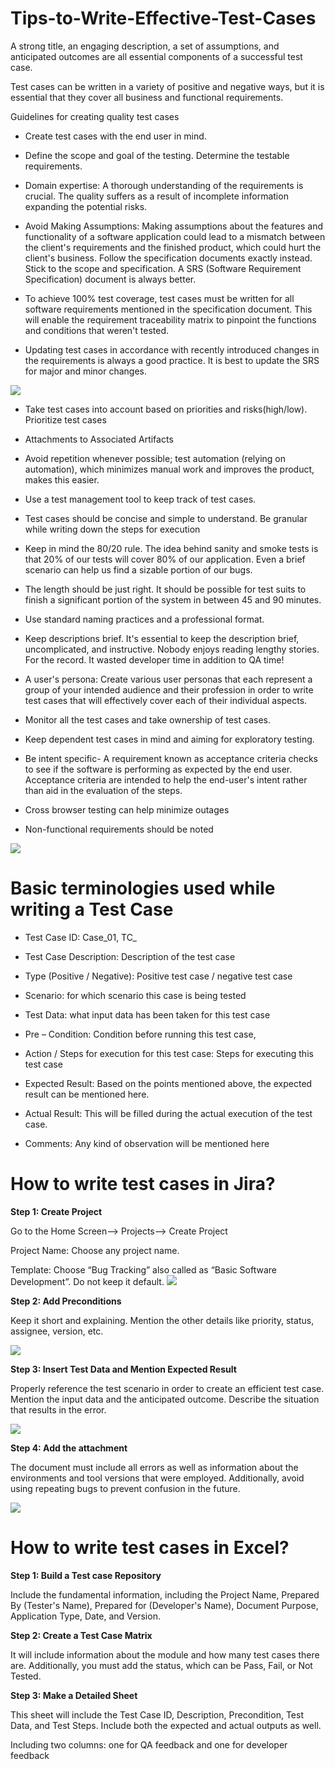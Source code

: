 # Tips-to-Write-Effective-Test-Cases

A strong title, an engaging description, a set of assumptions, and anticipated outcomes are all essential components of a successful test case.

Test cases can be written in a variety of positive and negative ways, but it is essential that they cover all business and functional requirements.

Guidelines for creating quality test cases

* Create test cases with the end user in mind.

* Define the scope and goal of the testing. Determine the testable requirements.

* Domain expertise: A thorough understanding of the requirements is crucial. The quality suffers as a result of incomplete information expanding the potential risks.

* Avoid Making Assumptions: Making assumptions about the features and functionality of a software application could lead to a mismatch between the client's requirements and the finished product, which could hurt the client's business. Follow the specification documents exactly instead. Stick to the scope and specification. A SRS (Software Requirement Specification) document is always better.

* To achieve 100% test coverage, test cases must be written for all software requirements mentioned in the specification document. This will enable the requirement traceability matrix to pinpoint the functions and conditions that weren't tested.

* Updating test cases in accordance with recently introduced changes in the requirements is always a good practice. It is best to update the SRS for major and minor changes.

<image src="Traceability Matrix.avif">

* Take test cases into account based on priorities and risks(high/low). Prioritize test cases

* Attachments to Associated Artifacts

* Avoid repetition whenever possible; test automation (relying on automation), which minimizes manual work and improves the product, makes this easier.

* Use a test management tool to keep track of test cases.

* Test cases should be concise and simple to understand. Be granular while writing down the steps for execution

* Keep in mind the 80/20 rule. The idea behind sanity and smoke tests is that 20% of our tests will cover 80% of our application. Even a brief scenario can help us find a sizable portion of our bugs.

* The length should be just right. It should be possible for test suits to finish a significant portion of the system in between 45 and 90 minutes. 

* Use standard naming practices and a professional format.

* Keep descriptions brief. It's essential to keep the description brief, uncomplicated, and instructive. Nobody enjoys reading lengthy stories. For the record. It wasted developer time in addition to QA time!

* A user's persona: Create various user personas that each represent a group of your intended audience and their profession in order to write test cases that will effectively cover each of their individual aspects.

* Monitor all the test cases and take ownership of test cases. 

* Keep dependent test cases in mind and aiming for exploratory testing. 

* Be intent specific- A requirement known as acceptance criteria checks to see if the software is performing as expected by the end user. Acceptance criteria are intended to help the end-user's intent rather than aid in the evaluation of the steps.

* Cross browser testing can help minimize outages

* Non-functional requirements should be noted

<image src="Non-func-req.avif">





# Basic terminologies used while writing a Test Case



* Test Case ID:         Case_01, TC_

* Test Case Description:         Description of the test case

* Type (Positive / Negative):         Positive test case / negative test case

* Scenario:         for which scenario this case is being tested

* Test Data:         what input data has been taken for this test case

* Pre – Condition:         Condition before running this test case,

* Action / Steps for execution for this test case:         Steps for executing this test case

* Expected Result:         Based on the points mentioned above, the expected result can be mentioned here.

* Actual Result:         This will be filled during the actual execution of the test case.

* Comments:         Any kind of observation will be mentioned here








# How to write test cases in Jira?



**Step 1: Create Project**

Go to the Home Screen—> Projects—> Create Project

Project Name:  Choose any project name. 

Template: Choose “Bug Tracking” also called as “Basic Software Development”. Do not keep it default.
<image src="JIRA TC.avif">



**Step 2: Add Preconditions**

Keep it short and explaining. Mention the other details like priority, status, assignee, version, etc.

<image src="step2-JIRA.avif">



**Step 3: Insert Test Data and Mention Expected Result**

Properly reference the test scenario in order to create an efficient test case. Mention the input data and the anticipated outcome. Describe the situation that results in the error.

<image src="step-3-JIRA.avif">



**Step 4: Add the attachment**

The document must include all errors as well as information about the environments and tool versions that were employed. Additionally, avoid using repeating bugs to prevent confusion in the future.

<image src="step-4-JIRA.avif">




# How to write test cases in Excel?



**Step 1: Build a Test case Repository**

Include the fundamental information, including the Project Name, Prepared By (Tester's Name), Prepared for (Developer's Name), Document Purpose, Application Type, Date, and Version.

**Step 2: Create a Test Case Matrix**

It will include information about the module and how many test cases there are. Additionally, you must add the status, which can be Pass, Fail, or Not Tested.


**Step 3: Make a Detailed Sheet**

This sheet will include the Test Case ID, Description, Precondition, Test Data, and Test Steps. Include both the expected and actual outputs as well.

Including two columns: one for QA feedback and one for developer feedback
